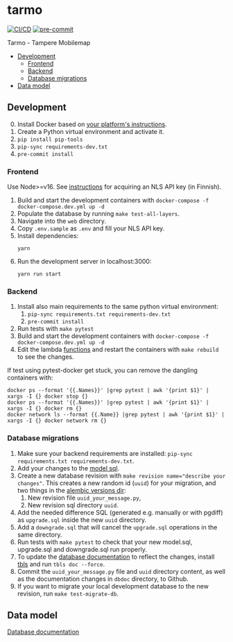 # tarmo

[![CI/CD](https://github.com/GispoCoding/tarmo/actions/workflows/ci.yml/badge.svg)](https://github.com/GispoCoding/tarmo/actions/workflows/ci.yml)
[![pre-commit](https://img.shields.io/badge/pre--commit-enabled-brightgreen?logo=pre-commit&logoColor=white)](https://github.com/pre-commit/pre-commit)

Tarmo - Tampere Mobilemap

- [Development](#development)
  - [Frontend](#frontend)
  - [Backend](#backend)
  - [Database migrations](#database-migrations)
- [Data model](#data-model)

## Development

0. Install Docker based on [your platform's instructions](https://docs.docker.com/get-started/#download-and-install-docker).
1. Create a Python virtual environment and activate it.
2. `pip install pip-tools`
3. `pip-sync requirements-dev.txt`
4. `pre-commit install`

### Frontend

Use Node>=v16.
See [instructions](https://www.maanmittauslaitos.fi/rajapinnat/api-avaimen-ohje)
for acquiring an NLS API key (in Finnish).

1. Build and start the development containers with `docker-compose -f docker-compose.dev.yml up -d`
2. Populate the database by running `make test-all-layers`.
3. Navigate into the `web` directory.
4. Copy `.env.sample` as `.env` and fill your NLS API key.
5. Install dependencies:
   ```shell
   yarn
   ```
6. Run the development server in localhost:3000:
   ```shell
   yarn run start
   ```

### Backend

1. Install also main requirements to the same python virtual environment:
   1. `pip-sync requirements.txt requirements-dev.txt`
   2. `pre-commit install`
2. Run tests with `make pytest`
3. Build and start the development containers with `docker-compose -f docker-compose.dev.yml up -d`
4. Edit the lambda [functions](./infra/functions) and restart the containers with `make rebuild` to see the changes.

If test using pytest-docker get stuck, you can remove the dangling containers with:

```shell
docker ps --format '{{.Names}}' |grep pytest | awk '{print $1}' | xargs -I {} docker stop {}
docker ps --format '{{.Names}}' |grep pytest | awk '{print $1}' | xargs -I {} docker rm {}
docker network ls --format {{.Name}} |grep pytest | awk '{print $1}' | xargs -I {} docker network rm {}
```

### Database migrations

1. Make sure your backend requirements are installed: `pip-sync requirements.txt requirements-dev.txt`.
2. Add your changes to the [model sql](./backend/databasemodel/model.sql).
3. Create a new database revision with `make revision name="describe your changes"`. This creates a new random id (`uuid`) for your migration, and two things in the [alembic versions dir](./backend/databasemodel/alembic/versions):
   1. New revision file `uuid_your_message.py`,
   2. New revision sql directory `uuid`.
4. Add the needed difference SQL (generated e.g. manually or with pgdiff) as `upgrade.sql` inside the new `uuid` directory.
5. Add a `downgrade.sql` that will cancel the `upgrade.sql` operations in the same directory.
6. Run tests with `make pytest` to check that your new model.sql, upgrade.sql and downgrade.sql run properly.
7. To update the [database documentation](./backend/databasemodel/dbdoc/README.md) to reflect the changes, install [tbls](https://github.com/k1LoW/tbls) and run `tbls doc --force`.
8. Commit the `uuid_your_message.py` file and `uuid` directory content, as well as the documentation changes in `dbdoc` directory, to Github.
9. If you want to migrate your local development database to the new revision, run `make test-migrate-db`.

## Data model

[Database documentation](./backend/databasemodel/dbdoc/README.md)
